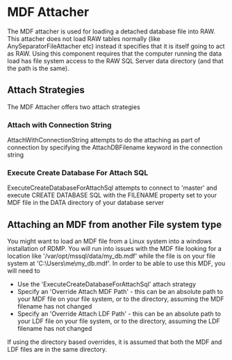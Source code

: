 # MDF Attacher

The MDF attacher is used for loading a detached database file into RAW.  
This attacher does not load RAW tables normally (like AnySeparatorFileAttacher etc) instead it specifies that it is itself going to act as RAW.
Using this component requires that the computer running the data load has file system access to the RAW SQL Server data directory (and that the path is the same).

## Attach Strategies
The MDF Attacher offers two attach strategies
### Attach with Connection String
AttachWithConnectionString attempts to do the attaching as part of connection by specifying the AttachDBFilename keyword in the connection string
### Execute Create  Database For Attach SQL
 ExecuteCreateDatabaseForAttachSql attempts to connect to 'master' and execute CREATE DATABASE SQL with the FILENAME property set to your MDF file in the DATA directory of your database server
## Attaching an MDF from another File system type
You might want to load an MDF file from a Linux system into a windows installation of RDMP.
You will run into issues with the MDF file looking for a location like '/var/opt/mssql/data/my_db.mdf' while the file is on your file system at 'C:\Users\me\my_db.mdf'.
In order to be able to use this MDF, you will need to
* Use the 'ExecuteCreateDatabaseForAttachSql' attach strategy
* Specify an 'Override Attach MDF Path' - this can be an absolute path to your MDF file on your file system, or to the directory, assuming the MDF filename has not changed
* Specify an 'Override Attach LDF Path' - this can be an absolute path to your LDF file on your file system, or to the directory, assuming the LDF filename has not changed

If using the directory based overrides, it is assumed that both the MDF and LDF files are in the same directory.